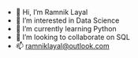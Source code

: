 - 👋 Hi, I’m Ramnik Layal
- 👀 I’m interested in Data Science
- 🌱 I’m currently learning Python
- 💞️ I’m looking to collaborate on SQL
- 📫 ramniklayal@outlook.com 
